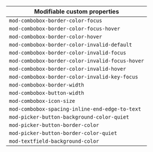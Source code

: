 | Modifiable custom properties                    |
| ----------------------------------------------- |
| `mod-combobox-border-color-focus`               |
| `mod-combobox-border-color-focus-hover`         |
| `mod-combobox-border-color-hover`               |
| `mod-combobox-border-color-invalid-default`     |
| `mod-combobox-border-color-invalid-focus`       |
| `mod-combobox-border-color-invalid-focus-hover` |
| `mod-combobox-border-color-invalid-hover`       |
| `mod-combobox-border-color-invalid-key-focus`   |
| `mod-combobox-border-width`                     |
| `mod-combobox-button-width`                     |
| `mod-combobox-icon-size`                        |
| `mod-combobox-spacing-inline-end-edge-to-text`  |
| `mod-picker-button-background-color-quiet`      |
| `mod-picker-button-border-color`                |
| `mod-picker-button-border-color-quiet`          |
| `mod-textfield-background-color`                |
